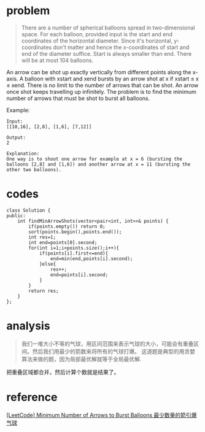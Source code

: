 # problem
>There are a number of spherical balloons spread in two-dimensional space. For each balloon, provided input is the start and end coordinates of the horizontal diameter. Since it's horizontal, y-coordinates don't matter and hence the x-coordinates of start and end of the diameter suffice. Start is always smaller than end. There will be at most 104 balloons.

An arrow can be shot up exactly vertically from different points along the x-axis. A balloon with xstart and xend bursts by an arrow shot at x if xstart ≤ x ≤ xend. There is no limit to the number of arrows that can be shot. An arrow once shot keeps travelling up infinitely. The problem is to find the minimum number of arrows that must be shot to burst all balloons.

Example:
```
Input:
[[10,16], [2,8], [1,6], [7,12]]

Output:
2

Explanation:
One way is to shoot one arrow for example at x = 6 (bursting the balloons [2,8] and [1,6]) and another arrow at x = 11 (bursting the other two balloons).
```
# codes
```
class Solution {
public:
    int findMinArrowShots(vector<pair<int, int>>& points) {
        if(points.empty()) return 0;
        sort(points.begin(),points.end());
        int res=1;
        int end=points[0].second;
        for(int i=1;i<points.size();i++){
            if(points[i].first<=end){
                end=min(end,points[i].second);
            }else{
                res++;
                end=points[i].second;
            }
        }
        return res;
    }
};
```

# analysis
>我们一堆大小不等的气球，用区间范围来表示气球的大小，可能会有重叠区间。然后我们用最少的箭数来将所有的气球打爆。
这道题是典型的用贪婪算法来做的题，因为局部最优解就等于全局最优解.

把重叠区域都合并，然后计算个数就是结果了。

# reference
[[LeetCode] Minimum Number of Arrows to Burst Balloons 最少数量的箭引爆气球][1]

[1]: http://www.cnblogs.com/grandyang/p/6050562.html